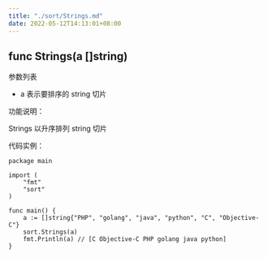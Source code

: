 ```yaml
---
title: "./sort/Strings.md"
date: 2022-05-12T14:13:01+08:00
---
```

## func Strings(a []string)

参数列表

- a 表示要排序的 string 切片

功能说明：

Strings 以升序排列 string 切片

代码实例：

	package main
	
	import (
		"fmt"
		"sort"
	)
	
	func main() {
		a := []string{"PHP", "golang", "java", "python", "C", "Objective-C"}
		sort.Strings(a)
		fmt.Println(a) // [C Objective-C PHP golang java python]
	}
	
